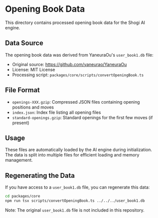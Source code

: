 # Opening Book Data

This directory contains processed opening book data for the Shogi AI engine.

## Data Source

The opening book data was derived from YaneuraOu's `user_book1.db` file:
- Original source: https://github.com/yaneurao/YaneuraOu
- License: MIT License
- Processing script: `packages/core/scripts/convertOpeningBook.ts`

## File Format

- `openings-XXX.gzip`: Compressed JSON files containing opening positions and moves
- `index.json`: Index file listing all opening files
- `standard-openings.gzip`: Standard openings for the first few moves (if present)

## Usage

These files are automatically loaded by the AI engine during initialization.
The data is split into multiple files for efficient loading and memory management.

## Regenerating the Data

If you have access to a `user_book1.db` file, you can regenerate this data:

```bash
cd packages/core
npm run tsx scripts/convertOpeningBook.ts ../../../user_book1.db
```

Note: The original `user_book1.db` file is not included in this repository.